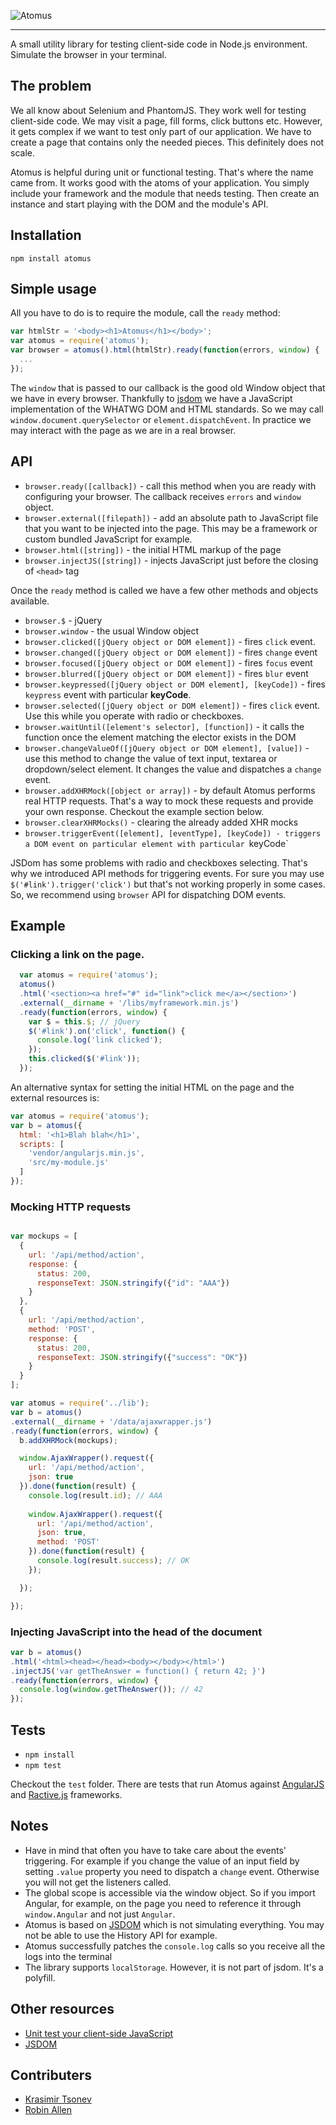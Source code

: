 
![Atomus](http://work.krasimirtsonev.com/atomus/atomus.jpg)

---

A small utility library for testing client-side code in Node.js environment. Simulate the browser in your terminal.

## The problem

We all know about Selenium and PhantomJS. They work well for testing client-side code. We may visit a page, fill forms, click buttons etc. However, it gets complex if we want to test only part of our application. We have to create a page that contains only the needed pieces. This definitely does not scale.

Atomus is helpful during unit or functional testing. That's where the name came from. It works good with the atoms of your application. You simply include your framework and the module that needs testing. Then create an instance and start playing with the DOM and the module's API.

## Installation

`npm install atomus`

## Simple usage

All you have to do is to require the module, call the `ready` method:

```js
var htmlStr = '<body><h1>Atomus</h1></body>';
var atomus = require('atomus');
var browser = atomus().html(htmlStr).ready(function(errors, window) {
  ...
});
```
The `window` that is passed to our callback is the good old Window object that we have in every browser. Thankfully to [jsdom](https://www.npmjs.org/package/jsdom) we have a JavaScript implementation of the WHATWG DOM and HTML standards. So we may call `window.document.querySelector` or `element.dispatchEvent`. In practice we may interact with the page as we are in a real browser.

## API

* `browser.ready([callback])` - call this method when you are ready with configuring your browser. The callback receives `errors` and `window` object.
* `browser.external([filepath])` - add an absolute path to JavaScript file that you want to be injected into the page. This may be a framework or custom bundled JavaScript for example.
* `browser.html([string])` - the initial HTML markup of the page
* `browser.injectJS([string])` - injects JavaScript just before the closing of `<head>` tag

Once the `ready` method is called we have a few other methods and objects available. 

* `browser.$` - jQuery
* `browser.window` - the usual Window object
* `browser.clicked([jQuery object or DOM element])` - fires `click` event.
* `browser.changed([jQuery object or DOM element])` - fires `change` event
* `browser.focused([jQuery object or DOM element])` - fires `focus` event
* `browser.blurred([jQuery object or DOM element])` - fires `blur` event
* `browser.keypressed([jQuery object or DOM element], [keyCode])` - fires `keypress` event with particular **keyCode**.
* `browser.selected([jQuery object or DOM element])` - fires `click` event. Use this while you operate with radio or checkboxes. 
* `browser.waitUntil([element's selector], [function])` - it calls the function once the element matching the elector exists in the DOM
* `browser.changeValueOf([jQuery object or DOM element], [value])` - use this method to change the value of text input, textarea or dropdown/select element. It changes the value and dispatches a `change` event.
* `browser.addXHRMock([object or array])` - by default Atomus performs real HTTP requests. That's a way to mock these requests and provide your own response. Checkout the example section below.
* `browser.clearXHRMocks()` - clearing the already added XHR mocks
* `browser.triggerEvent([element], [eventType], [keyCode]) - triggers a DOM event on particular element with particular `keyCode`

JSDom has some problems with radio and checkboxes selecting. That's why we introduced API methods for triggering events. For sure you may use `$('#link').trigger('click')` but that's not working properly in some cases. So, we recommend using `browser` API for dispatching DOM events.

## Example

### Clicking a link on the page.

```js
  var atomus = require('atomus');
  atomus()
  .html('<section><a href="#" id="link">click me</a></section>')
  .external(__dirname + '/libs/myframework.min.js')
  .ready(function(errors, window) {
    var $ = this.$; // jQuery
    $('#link').on('click', function() {
      console.log('link clicked');
    });
    this.clicked($('#link'));
  });
```

An alternative syntax for setting the initial HTML on the page and the external resources is:

```js
var atomus = require('atomus');
var b = atomus({
  html: '<h1>Blah blah</h1>',
  scripts: [
    'vendor/angularjs.min.js',
    'src/my-module.js'
  ]
});
```
### Mocking HTTP requests

```js

var mockups = [
  { 
    url: '/api/method/action',
    response: {
      status: 200,
      responseText: JSON.stringify({"id": "AAA"})
    }
  },
  { 
    url: '/api/method/action',
    method: 'POST',
    response: {
      status: 200,
      responseText: JSON.stringify({"success": "OK"})
    }
  }
];

var atomus = require('../lib');
var b = atomus()
.external(__dirname + '/data/ajaxwrapper.js')
.ready(function(errors, window) {
  b.addXHRMock(mockups);

  window.AjaxWrapper().request({
    url: '/api/method/action',
    json: true
  }).done(function(result) {
    console.log(result.id); // AAA
    
    window.AjaxWrapper().request({
      url: '/api/method/action',
      json: true,
      method: 'POST'
    }).done(function(result) {
      console.log(result.success); // OK
    });

  });

});
```

### Injecting JavaScript into the head of the document

```js
var b = atomus()
.html('<html><head></head><body></body></html>')
.injectJS('var getTheAnswer = function() { return 42; }')
.ready(function(errors, window) {
  console.log(window.getTheAnswer()); // 42
});
```

## Tests

* `npm install`
* `npm test`

Checkout the `test` folder. There are tests that run Atomus against [AngularJS](https://angularjs.org/) and [Ractive.js](http://www.ractivejs.org/) frameworks.

## Notes

* Have in mind that often you have to take care about the events' triggering. For example if you change the value of an input field by setting `.value` property you need to dispatch a `change` event. Otherwise you will not get the listeners called.
* The global scope is accessible via the window object. So if you import Angular, for example, on the page you need to reference it through `window.Angular` and not just `Angular`.
* Atomus is based on [JSDOM](https://www.npmjs.org/package/jsdom) which is not simulating everything. You may not be able to use the History API for example.
* Atomus successfully patches the `console.log` calls so you receive all the logs into the terminal
* The library supports `localStorage`. However, it is not part of jsdom. It's a polyfill.

## Other resources

* [Unit test your client-side JavaScript](http://krasimirtsonev.com/blog/article/unit-test-your-client-side-javascript-jsdom-nodejs)
* [JSDOM](https://www.npmjs.org/package/jsdom) 

## Contributers

* [Krasimir Tsonev](https://github.com/krasimir)
* [Robin Allen](https://github.com/robin-allen)
